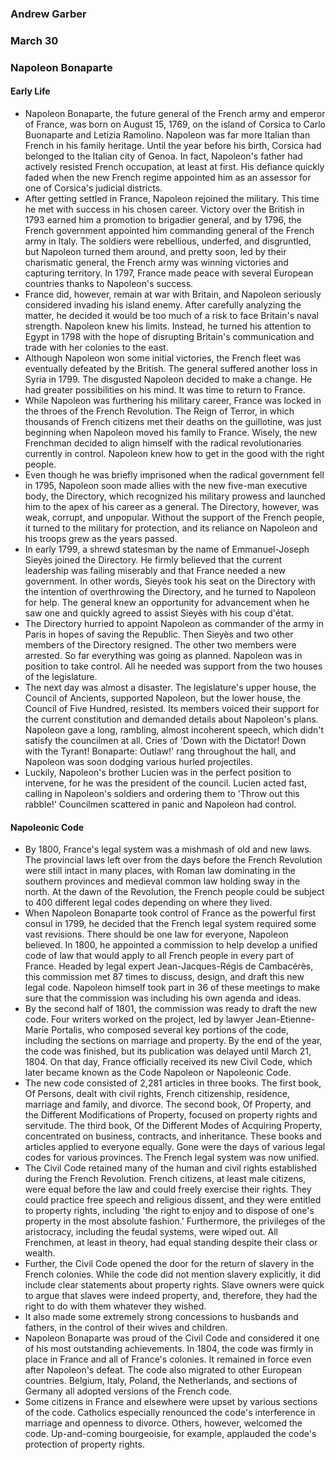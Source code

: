 ### Andrew Garber
### March 30
### Napoleon Bonaparte

#### Early Life
 - Napoleon Bonaparte, the future general of the French army and emperor of France, was born on August 15, 1769, on the island of Corsica to Carlo Buonaparte and Letizia Ramolino. Napoleon was far more Italian than French in his family heritage. Until the year before his birth, Corsica had belonged to the Italian city of Genoa. In fact, Napoleon's father had actively resisted French occupation, at least at first. His defiance quickly faded when the new French regime appointed him as an assessor for one of Corsica's judicial districts.
 - After getting settled in France, Napoleon rejoined the military. This time he met with success in his chosen career. Victory over the British in 1793 earned him a promotion to brigadier general, and by 1796, the French government appointed him commanding general of the French army in Italy. The soldiers were rebellious, underfed, and disgruntled, but Napoleon turned them around, and pretty soon, led by their charismatic general, the French army was winning victories and capturing territory. In 1797, France made peace with several European countries thanks to Napoleon's success.
 - France did, however, remain at war with Britain, and Napoleon seriously considered invading his island enemy. After carefully analyzing the matter, he decided it would be too much of a risk to face Britain's naval strength. Napoleon knew his limits. Instead, he turned his attention to Egypt in 1798 with the hope of disrupting Britain's communication and trade with her colonies to the east.
 - Although Napoleon won some initial victories, the French fleet was eventually defeated by the British. The general suffered another loss in Syria in 1799. The disgusted Napoleon decided to make a change. He had greater possibilities on his mind. It was time to return to France.
 - While Napoleon was furthering his military career, France was locked in the throes of the French Revolution. The Reign of Terror, in which thousands of French citizens met their deaths on the guillotine, was just beginning when Napoleon moved his family to France. Wisely, the new Frenchman decided to align himself with the radical revolutionaries currently in control. Napoleon knew how to get in the good with the right people.
 - Even though he was briefly imprisoned when the radical government fell in 1795, Napoleon soon made allies with the new five-man executive body, the Directory, which recognized his military prowess and launched him to the apex of his career as a general. The Directory, however, was weak, corrupt, and unpopular. Without the support of the French people, it turned to the military for protection, and its reliance on Napoleon and his troops grew as the years passed.
 - In early 1799, a shrewd statesman by the name of Emmanuel-Joseph Sieyès joined the Directory. He firmly believed that the current leadership was failing miserably and that France needed a new government. In other words, Sieyès took his seat on the Directory with the intention of overthrowing the Directory, and he turned to Napoleon for help. The general knew an opportunity for advancement when he saw one and quickly agreed to assist Sieyès with his coup d'état.
 - The Directory hurried to appoint Napoleon as commander of the army in Paris in hopes of saving the Republic. Then Sieyès and two other members of the Directory resigned. The other two members were arrested. So far everything was going as planned. Napoleon was in position to take control. All he needed was support from the two houses of the legislature.
 - The next day was almost a disaster. The legislature's upper house, the Council of Ancients, supported Napoleon, but the lower house, the Council of Five Hundred, resisted. Its members voiced their support for the current constitution and demanded details about Napoleon's plans. Napoleon gave a long, rambling, almost incoherent speech, which didn't satisfy the councilmen at all. Cries of 'Down with the Dictator! Down with the Tyrant! Bonaparte: Outlaw!' rang throughout the hall, and Napoleon was soon dodging various hurled projectiles.
 - Luckily, Napoleon's brother Lucien was in the perfect position to intervene, for he was the president of the council. Lucien acted fast, calling in Napoleon's soldiers and ordering them to 'Throw out this rabble!' Councilmen scattered in panic and Napoleon had control.

#### Napoleonic Code
 - By 1800, France's legal system was a mishmash of old and new laws. The provincial laws left over from the days before the French Revolution were still intact in many places, with Roman law dominating in the southern provinces and medieval common law holding sway in the north. At the dawn of the Revolution, the French people could be subject to 400 different legal codes depending on where they lived.
 - When Napoleon Bonaparte took control of France as the powerful first consul in 1799, he decided that the French legal system required some vast revisions. There should be one law for everyone, Napoleon believed. In 1800, he appointed a commission to help develop a unified code of law that would apply to all French people in every part of France. Headed by legal expert Jean-Jacques-Régis de Cambacérès, this commission met 87 times to discuss, design, and draft this new legal code. Napoleon himself took part in 36 of these meetings to make sure that the commission was including his own agenda and ideas.
 - By the second half of 1801, the commission was ready to draft the new code. Four writers worked on the project, led by lawyer Jean-Etienne-Marie Portalis, who composed several key portions of the code, including the sections on marriage and property. By the end of the year, the code was finished, but its publication was delayed until March 21, 1804. On that day, France officially received its new Civil Code, which later became known as the Code Napoleon or Napoleonic Code.
 - The new code consisted of 2,281 articles in three books. The first book, Of Persons, dealt with civil rights, French citizenship, residence, marriage and family, and divorce. The second book, Of Property, and the Different Modifications of Property, focused on property rights and servitude. The third book, Of the Different Modes of Acquiring Property, concentrated on business, contracts, and inheritance. These books and articles applied to everyone equally. Gone were the days of various legal codes for various provinces. The French legal system was now unified.
 - The Civil Code retained many of the human and civil rights established during the French Revolution. French citizens, at least male citizens, were equal before the law and could freely exercise their rights. They could practice free speech and religious dissent, and they were entitled to property rights, including 'the right to enjoy and to dispose of one's property in the most absolute fashion.' Furthermore, the privileges of the aristocracy, including the feudal systems, were wiped out. All Frenchmen, at least in theory, had equal standing despite their class or wealth.
 - Further, the Civil Code opened the door for the return of slavery in the French colonies. While the code did not mention slavery explicitly, it did include clear statements about property rights. Slave owners were quick to argue that slaves were indeed property, and, therefore, they had the right to do with them whatever they wished.
 - It also made some extremely strong concessions to husbands and fathers, in the control of their wives and children. 
 - Napoleon Bonaparte was proud of the Civil Code and considered it one of his most outstanding achievements. In 1804, the code was firmly in place in France and all of France's colonies. It remained in force even after Napoleon's defeat. The code also migrated to other European countries. Belgium, Italy, Poland, the Netherlands, and sections of Germany all adopted versions of the French code.
 - Some citizens in France and elsewhere were upset by various sections of the code. Catholics especially renounced the code's interference in marriage and openness to divorce. Others, however, welcomed the code. Up-and-coming bourgeoisie, for example, applauded the code's protection of property rights.

